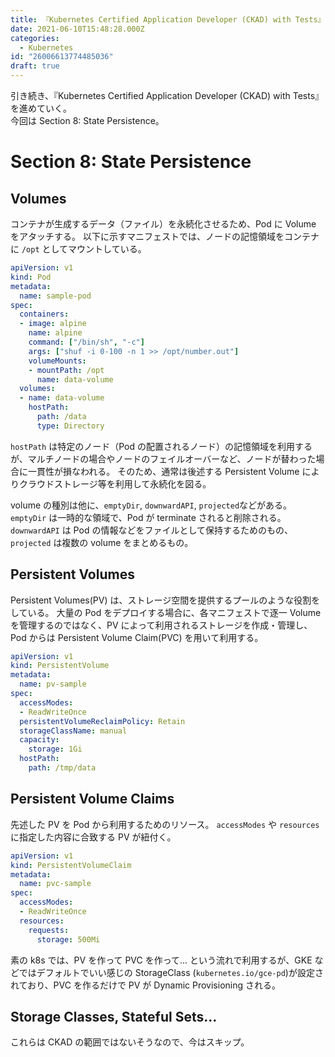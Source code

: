 ```yaml
---
title: 『Kubernetes Certified Application Developer (CKAD) with Tests』記録 - セクション6
date: 2021-06-10T15:48:28.000Z
categories:
  - Kubernetes
id: "26006613774485036"
draft: true
---
```

引き続き、『Kubernetes Certified Application Developer (CKAD) with Tests』を進めていく。  
今回は Section 8: State Persistence。

# Section 8: State Persistence

## Volumes

コンテナが生成するデータ（ファイル）を永続化させるため、Pod に Volume をアタッチする。
以下に示すマニフェストでは、ノードの記憶領域をコンテナに `/opt` としてマウントしている。

```yaml
apiVersion: v1
kind: Pod
metadata:
  name: sample-pod
spec:
  containers:
  - image: alpine
    name: alpine
    command: ["/bin/sh", "-c"]
    args: ["shuf -i 0-100 -n 1 >> /opt/number.out"]
    volumeMounts:
    - mountPath: /opt
      name: data-volume
  volumes:
  - name: data-volume
    hostPath:
      path: /data
      type: Directory
```

`hostPath` は特定のノード（Pod の配置されるノード）の記憶領域を利用するが、マルチノードの場合やノードのフェイルオーバーなど、ノードが替わった場合に一貫性が損なわれる。
そのため、通常は後述する Persistent Volume によりクラウドストレージ等を利用して永続化を図る。

volume の種別は他に、`emptyDir`, `downwardAPI`, `projected`などがある。
`emptyDir` は一時的な領域で、Pod が terminate されると削除される。`downwardAPI` は Pod の情報などをファイルとして保持するためのもの、`projected` は複数の volume をまとめるもの。

## Persistent Volumes

Persistent Volumes(PV) は、ストレージ空間を提供するプールのような役割をしている。
大量の Pod をデプロイする場合に、各マニフェストで逐一 Volume を管理するのではなく、PV によって利用されるストレージを作成・管理し、Pod からは Persistent Volume Claim(PVC) を用いて利用する。

```yaml
apiVersion: v1
kind: PersistentVolume
metadata:
  name: pv-sample
spec:
  accessModes:
  - ReadWriteOnce
  persistentVolumeReclaimPolicy: Retain
  storageClassName: manual
  capacity:
    storage: 1Gi
  hostPath:
    path: /tmp/data
```

## Persistent Volume Claims

先述した PV を Pod から利用するためのリソース。
`accessModes` や `resources` に指定した内容に合致する PV が紐付く。


```yaml
apiVersion: v1
kind: PersistentVolumeClaim
metadata:
  name: pvc-sample
spec:
  accessModes:
  - ReadWriteOnce
  resources:
    requests:
      storage: 500Mi
```

素の k8s では、PV を作って PVC を作って... という流れで利用するが、GKE などではデフォルトでいい感じの StorageClass (`kubernetes.io/gce-pd`)が設定されており、PVC を作るだけで PV が Dynamic Provisioning される。

## Storage Classes, Stateful Sets...

これらは CKAD の範囲ではないそうなので、今はスキップ。
